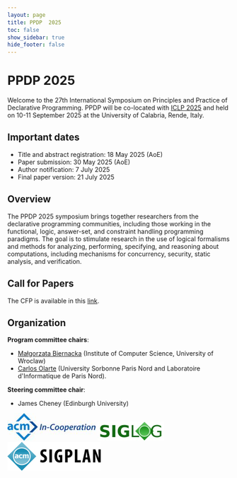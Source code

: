 ```yaml
---
layout: page
title: PPDP  2025
toc: false
show_sidebar: true
hide_footer: false
---
```


# PPDP 2025

Welcome to the 27th International Symposium on Principles and Practice of
Declarative Programming. PPDP will be co-located with [ICLP
2025](https://iclp25.demacs.unical.it/) and held on 10-11 September 2025 at the
University of Calabria, Rende, Italy.

## Important dates

- Title and abstract registration: 18 May 2025 (AoE)
- Paper submission: 30 May 2025 (AoE)
- Author notification: 7 July 2025
- Final paper version: 21 July 2025

## Overview

The PPDP 2025 symposium brings together researchers from the declarative
programming communities, including those working in the functional, logic,
answer-set, and constraint handling programming paradigms. The goal is to
stimulate research in the use of logical formalisms and methods for analyzing,
performing, specifying, and reasoning about computations, including mechanisms
for concurrency, security, static analysis, and verification.

## Call for Papers
The CFP is available in this [link](./cfp).


## Organization

**Program committee chairs**:  

- [Małgorzata Biernacka](https://ii.uni.wroc.pl//~mabi/) (Institute of Computer Science, University of Wroclaw) 
- [Carlos Olarte](https://sites.google.com/site/carlosolarte/) (University Sorbonne Paris Nord and Laboratoire d'Informatique de Paris Nord). 


**Steering committee chair**: 
- James Cheney (Edinburgh University)


![Image Description](images/acm-small.jpeg) ![Image Description](images/siglog.jpeg) ![Image Description](images/sigplan-small.jpg)

